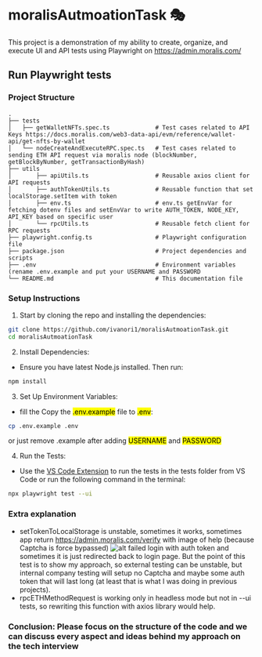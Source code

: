 # moralisAutmoationTask 🎭
This project is a demonstration of my ability to create, organize, and execute UI and API tests using Playwright on https://admin.moralis.com/

## Run Playwright tests

### Project Structure
```
.
├── tests
│   ├── getWalletNFTs.spec.ts             # Test cases related to API Keys https://docs.moralis.com/web3-data-api/evm/reference/wallet-api/get-nfts-by-wallet
│   └── nodeCreateAndExecuteRPC.spec.ts   # Test cases related to sending ETH API request via moralis node (blockNumber, getBlockByNumber, getTransactionByHash)
├── utils
│       ├── apiUtils.ts                   # Reusable axios client for API requests
│       ├── authTokenUtils.ts             # Reusable function that set localStorage.setItem with token 
│       ├── env.ts                        # env.ts getEnvVar for fetching dotenv files and setEnvVar to write AUTH_TOKEN, NODE_KEY, API_KEY based on specific user
│       └── rpcUtils.ts                   # Reusable fetch client for RPC requests 
├── playwright.config.ts                  # Playwright configuration file
├── package.json                          # Project dependencies and scripts
├── .env                                  # Environment variables (rename .env.example and put your USERNAME and PASSWORD
└── README.md                             # This documentation file
```
### Setup Instructions

1. Start by cloning the repo and installing the dependencies:

```bash
git clone https://github.com/ivanori1/moralisAutmoationTask.git
cd moralisAutmoationTask
```
2. Install Dependencies:
- Ensure you have latest Node.js installed. Then run:
```bash
npm install
```
3. Set Up Environment Variables:
- fill the Copy the <mark>.env.example</mark> file to <mark>.env</mark>:
```bash
cp .env.example .env
```
or just remove .example after adding <mark>USERNAME</mark> and <mark>PASSWORD</mark>

4. Run the Tests:
- Use the [VS Code Extension](https://marketplace.visualstudio.com/items?itemName=ms-playwright.playwright) to run the tests in the tests folder from VS Code or run the following command in the terminal:

```bash
npx playwright test --ui
```

### Extra explanation

- setTokenToLocalStorage is unstable, sometimes it works, sometimes app return https://admin.moralis.com/verify with image of help (because Captcha is force bypassed)
![alt failed login with auth token](https://drive.google.com/uc?id=1KMdH2QKv2G1ko9a-AepJnrWbfMhd-CUw)
and sometimes it is just redirected back to login page.
But the point of this test is to show my approach, so external testing can be unstable, but internal company testing will setup no Captcha and maybe some auth token that will last long (at least that is what I was doing in previous projects).
- rpcETHMethodRequest is working only in headless mode but not in --ui tests, so rewriting this function with axios library would help.

### **Conclusion**: Please focus on the structure of the code and we can discuss every aspect and ideas behind my approach on the tech interview

